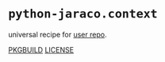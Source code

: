 # `python-jaraco.context`

universal recipe for [user repo](../themartiancompany/ur).

[PKGBUILD](PKGBUILD)
[LICENSE](COPYING)
